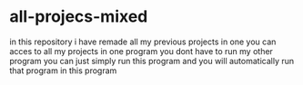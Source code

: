 # all-projecs-mixed
in this repository i have remade all my previous projects in one you can acces to all my projects in one program you dont have to run my other program you can just simply run this program and you will automatically run that program in this program
